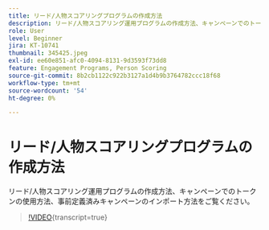 ```yaml
---
title: リード/人物スコアリングプログラムの作成方法
description: リード/人物スコアリング運用プログラムの作成方法、キャンペーンでのトークンの使用方法、事前定義済みキャンペーンのインポート方法をご覧ください。
role: User
level: Beginner
jira: KT-10741
thumbnail: 345425.jpeg
exl-id: ee60e851-afc0-4094-8131-9d3593f73dd8
feature: Engagement Programs, Person Scoring
source-git-commit: 8b2cb1122c922b3127a1d4b9b3764782ccc18f68
workflow-type: tm+mt
source-wordcount: '54'
ht-degree: 0%

---
```


# リード/人物スコアリングプログラムの作成方法

リード/人物スコアリング運用プログラムの作成方法、キャンペーンでのトークンの使用方法、事前定義済みキャンペーンのインポート方法をご覧ください。

>[!VIDEO](https://video.tv.adobe.com/v/345425/?quality=12&learn=on){transcript=true}
